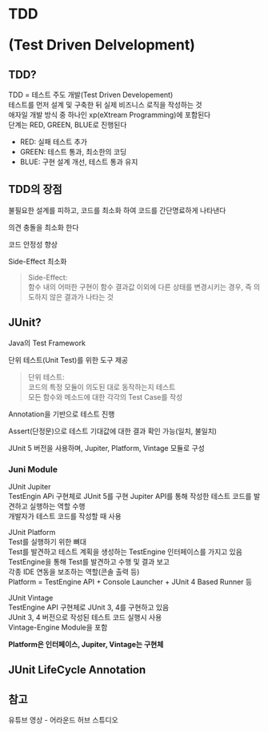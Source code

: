 # TDD <p>(Test Driven Delvelopment)</p>

## TDD?

TDD = 테스트 주도 개발(Test Driven Developement)
</br>테스트를 먼저 설계 및 구축한 뒤 실제 비즈니스 로직을 작성하는 것
</br>애자일 개발 방식 중 하나인 xp(eXtream Programming)에 포함된다
</br>단계는 RED, GREEN, BLUE로 진행된다

- RED: 실패 테스트 추가
- GREEN: 테스트 통과, 최소한의 코딩
- BLUE: 구현 설계 개선, 테스트 통과 유지

## TDD의 장점

불필요한 설계를 피하고, 코드를 최소화 하여 코드를 간단명료하게 나타낸다

의견 충돌을 최소화 한다

코드 안정성 향상

Side-Effect 최소화

> Side-Effect:
> </br> 함수 내의 어떠한 구현이 함수 결과값 이외에 다른 상태를 변경시키는 경우, 즉 의도하지 않은 결과가 나타는 것

## JUnit?

Java의 Test Framework

단위 테스트(Unit Test)를 위한 도구 제공

> 단위 테스트:
> </br> 코드의 특정 모듈이 의도된 대로 동작하는지 테스트
> </br> 모든 함수와 메소드에 대한 각각의 Test Case를 작성

Annotation을 기반으로 테스트 진행

Assert(단정문)으로 테스트 기대값에 대한 결과 확인 가능(일치, 불일치)

JUnit 5 버전을 사용하며, Jupiter, Platform, Vintage 모듈로 구성

### Juni Module

JUnit Jupiter
</br> TestEngin APi 구현체로 JUnit 5를 구현
Jupiter API를 통해 작성한 테스트 코드를 발견하고 실행하는 역할 수행
</br> 개발자가 테스트 코드를 작성할 때 사용

JUnit Platform
</br> Test를 실행하기 위한 뼈대
</br> Test를 발견하고 테스트 계획을 생성하는 TestEngine 인터페이스를 가지고 있음
</br> TestEngine을 통해 Test를 발견하고 수행 및 결과 보고
</br> 각종 IDE 연동을 보조하는 역할(콘솔 출력 등)
</br>Platform = TestEngine API + Console Launcher + JUnit 4 Based Runner 등

JUnit Vintage
</br> TestEngine API 구현체로 JUnit 3, 4를 구현하고 있음
</br> JUnit 3, 4 버전으로 작성된 테스트 코드 실행시 사용
</br> Vintage-Engine Module을 포함

**Platform은 인터페이스, Jupiter, Vintage는 구현체**

## JUnit LifeCycle Annotation

## 참고

유튜브 영상 - 어라운드 허브 스튜디오
